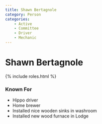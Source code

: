 ```yaml
---
title: Shawn Bertagnole
category: Person
categories:
    - Active
    - Committee
    - Driver
    - Mechanic
---
```

<!-- <img src="/img/2020-Shawn-Bertagnole.jpeg" style="width: 45%;" align="right"> -->
# Shawn Bertagnole
{% include roles.html %}
### Known For
- Hippo driver
- Home brewer
- Installed nice wooden sinks in washroom
- Installed new wood furnace in Lodge
